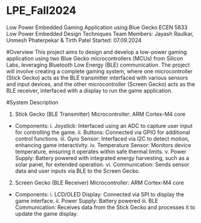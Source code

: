 # LPE_Fall2024
Low Power Embedded Gaming Application using Blue Gecko
ECEN 5833 Low Power Embedded Design Techniques
Team Members: Jayash Raulkar, Unmesh Phaterpekar & Tirth Patel
Started: 07.09.2024

#Overview
This project aims to design and develop a low-power gaming application using two Blue Gecko microcontrollers (MCUs) from Silicon Labs, leveraging Bluetooth Low Energy (BLE) communication. The project will involve creating a complete gaming system, where one microcontroller (Stick Gecko) acts as the BLE transmitter interfaced with various sensors and input devices, and the other microcontroller (Screen Gecko) acts as the BLE receiver, interfaced with a display to run the game application.

#System Description
1. Stick Gecko (BLE Transmitter)
Microcontroller: ARM Cortex-M4 core
- Components:
i. Joystick: Interfaced using an ADC to capture user input for controlling the game.
ii. Buttons: Connected via GPIO for additional control functions.
iii. Gyro Sensor: Interfaced via I2C to detect motion, enhancing game interactivity.
iv. Temperature Sensor: Monitors device temperature, ensuring it operates within safe thermal limits.
v. Power Supply: Battery powered with integrated energy harvesting, such as a solar panel, for extended operation.
vi. Communication: Sends sensor data and user inputs via BLE to the Screen Gecko.

2. Screen Gecko (BLE Receiver)
Microcontroller: ARM Cortex-M4 core
- Components:
i. LCD/OLED Display: Connected via SPI to display the game interface.
ii. Power Supply: Battery powered
iii. BLE Communication: Receives data from the Stick Gecko and processes it to update the game display.
